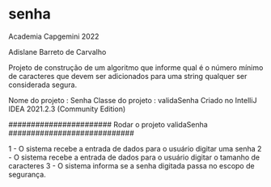 # senha

Academia Capgemini 2022

Adislane Barreto de Carvalho

Projeto de construção de um algoritmo que informe qual é o número mínimo de 
caracteres que devem ser adicionados para uma string qualquer ser considerada segura.


Nome do projeto : Senha
Classe do projeto : validaSenha
Criado no IntelliJ IDEA 2021.2.3 (Community Edition)

####################### Rodar o projeto validaSenha ############################

1 - O sistema recebe a entrada de dados para o usuário digitar uma senha
2 - O sistema recebe a entrada de dados para o usuário digitar o tamanho de caracteres
3 - O sistema informa se a senha digitada passa no escopo de segurança.

